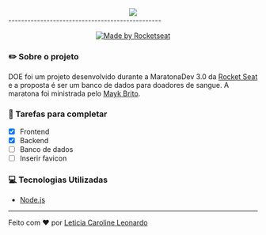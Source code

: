 <div style="text-align:center"><img src="https://i.imgur.com/dwOrBAj.png" /></div>
------------------------------------------------
<p align="center">
  <a href="https://rocketseat.com.br">
    <img alt="Made by Rocketseat" src="https://img.shields.io/badge/made%20by-Rocketseat-%23F7DF1E">
  </a> 
</p>

### :pencil2: Sobre o projeto
DOE foi um projeto desenvolvido durante a MaratonaDev 3.0 da [Rocket Seat](https://rocketseat.com.br/) e a proposta é ser um banco de dados para doadores de sangue. A maratona foi ministrada pelo [Mayk Brito](https://github.com/maykbrito).

### :memo: Tarefas para completar
- [x] Frontend
- [x] Backend
- [ ] Banco de dados
- [ ] Inserir favicon

### :computer: Tecnologias Utilizadas
- [Node.js](https://nodejs.org/en/)
-------------------------------------------------------
Feito com :hearts: por [Leticia Caroline Leonardo](https://github.com/levxyca)